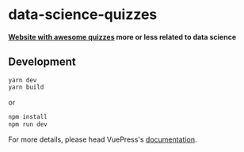 # data-science-quizzes

#### [Website with awesome quizzes](https://rarhaeu.github.io/data-science-quizzes/)  more or less related to data science



## Development

```bash
yarn dev
yarn build
```

or
```bash
npm install
npm run dev
```

For more details, please head VuePress's [documentation](https://v1.vuepress.vuejs.org/).
